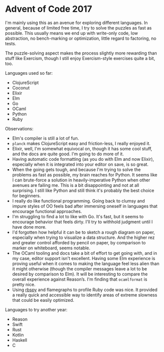 # Advent of Code 2017

I'm mainly using this as an avenue for exploring different languages. In general,
because of limited free time, I try to solve the puzzles as fast as
possible. This usually means we end up with write-only code, low abstraction,
no bench-marking or optimization, little regard to factoring, no tests.

The puzzle-solving aspect makes the process slightly more rewarding than stuff like
Exercism, though I still enjoy Exercism-style exercises quite a bit, too.

Languages used so far:
* ClojureScript
* Coconut
* Elixir
* Elm
* Go
* OCaml
* Python
* Ruby

Observations:
* Elm's compiler is still a lot of fun.
* `planck` makes ClojureScript easy and friction-less, I really enjoyed it.
* Elixir, well, I'm somewhat equivocal on, though it has some cool stuff, and the docs are quite good. I'm going to do more of it.
* Having automatic code formatting (as you do with Elm and now Elixir), especially when it is integrated into your editor on save, is so great.
* When the going gets tough, and because I'm trying to solve the problems as fast as possible, my brain reaches for Python. It seems like I can brute-force a solution in heavily-imperative Python when other avenues are failing me. This is a bit disappointing and not at all surprising. I still like Python and still think it's probably the best choice for beginners.
* I really do like functional programming. Going back to clumsy and impure styles of OO feels bad after immersing oneself in languages that encourage functional approaches.
* I'm struggling to find a lot to like with Go. It's fast, but it seems to encourage behavior that feels dirty. I'll try to withhold judgment until I have done more.
* I'd forgotten how helpful it can be to sketch a rough diagram on paper, especially when trying to visualize a data structure. And the higher rez and greater control afforded by pencil on paper, by comparison to marker on whiteboard, seems notable.
* The OCaml tooling and docs take a bit of effort to get going with, and in my case, editor support isn't excellent. Having some Elm experience is proving useful when it comes to making the language feel less alien than it might otherwise (though the compiler messages leave a lot to be desired by comparison to Elm). It will be interesting to compare the overall experience against Reason&#8217;s. I'm finding that `ocamlformat` is pretty nice.
* Using [rbspy](https://rbspy.github.io/) and flamegraphs to profile Ruby code was nice. It provided a really quick and accessible way to identify areas of extreme slowness that could be easily optimized.

Languages to try another year:
* Reason
* Swift
* Rust
* Kotlin
* Haskell
* C
